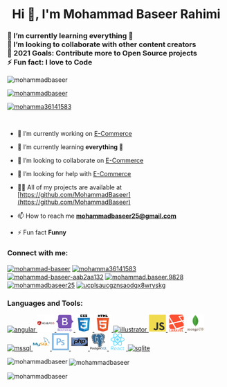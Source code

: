 <h1 align="center">Hi 👋, I'm Mohammad Baseer Rahimi</h1>
<h3>
🌱 I’m currently learning everything 🤣  <br>
👯 I’m looking to collaborate with other content creators  <br>
🥅 2021 Goals: Contribute more to Open Source projects  <br>
⚡ Fun fact: I love to Code</h3>

<p align="left"> <img src="https://komarev.com/ghpvc/?username=mohammadbaseer&label=Profile%20views&color=0e75b6&style=flat" alt="mohammadbaseer" /> </p>

<p align="left"> <a href="https://github.com/ryo-ma/github-profile-trophy"><img src="https://github-profile-trophy.vercel.app/?username=mohammadbaseer" alt="mohammadbaseer" /></a> </p>

<p align="left"> <a href="https://twitter.com/mohamma36141583" target="blank"><img src="https://img.shields.io/twitter/follow/mohamma36141583?logo=twitter&style=for-the-badge" alt="mohamma36141583" /></a> </p><br>

- 🔭 I’m currently working on <a href="http://www.virabarez.com">E-Commerce</a><br>

- 🌱 I’m currently learning **everything 🤣**<br>

- 👯 I’m looking to collaborate on <a href="http://www.virabarez.com">E-Commerce</a><br>

- 🤝 I’m looking for help with <a href="http://www.virabarez.com">E-Commerce</a><br>

- 👨‍💻 All of my projects are available at [https://github.com/MohammadBaseer](https://github.com/MohammadBaseer)<br>

<!-- - 📝 I regularly write articles on [xyz.com](xyz.com)<br> -->

- 📫 How to reach me **mohammadbaseer25@gmail.com** <br>

<!-- - 📄 Know about my experiences [xyz.com](xyz.com)<br> -->

- ⚡ Fun fact **Funny**<br>

<h3 align="left">Connect with me:</h3>
<p align="left">
<a href="https://codepen.io/mohammad-baseer" target="blank"><img align="center" src="https://raw.githubusercontent.com/rahuldkjain/github-profile-readme-generator/master/src/images/icons/Social/codepen.svg" alt="mohammad-baseer" height="30" width="40" /></a>
<a href="https://twitter.com/mohamma36141583" target="blank"><img align="center" src="https://raw.githubusercontent.com/rahuldkjain/github-profile-readme-generator/master/src/images/icons/Social/twitter.svg" alt="mohamma36141583" height="30" width="40" /></a>
<a href="https://linkedin.com/in/mohammad-baseer-aab2aa132" target="blank"><img align="center" src="https://raw.githubusercontent.com/rahuldkjain/github-profile-readme-generator/master/src/images/icons/Social/linked-in-alt.svg" alt="mohammad-baseer-aab2aa132" height="30" width="40" /></a>
<a href="https://fb.com/mohammad.baseer.9828" target="blank"><img align="center" src="https://raw.githubusercontent.com/rahuldkjain/github-profile-readme-generator/master/src/images/icons/Social/facebook.svg" alt="mohammad.baseer.9828" height="30" width="40" /></a>
<a href="https://instagram.com/mohammadbaseer25" target="blank"><img align="center" src="https://raw.githubusercontent.com/rahuldkjain/github-profile-readme-generator/master/src/images/icons/Social/instagram.svg" alt="mohammadbaseer25" height="30" width="40" /></a>
<a href="https://www.youtube.com/c/ucplsaucgznsaodqx8wryskg" target="blank"><img align="center" src="https://raw.githubusercontent.com/rahuldkjain/github-profile-readme-generator/master/src/images/icons/Social/youtube.svg" alt="ucplsaucgznsaodqx8wryskg" height="30" width="40" /></a>
</p>

<h3 align="left">Languages and Tools:</h3>
<p align="left"> <a href="https://angular.io" target="_blank" rel="noreferrer"> <img src="https://angular.io/assets/images/logos/angular/angular.svg" alt="angular" width="40" height="40"/> </a> <a href="https://angular.io" target="_blank" rel="noreferrer"> <img src="https://raw.githubusercontent.com/devicons/devicon/master/icons/angularjs/angularjs-original-wordmark.svg" alt="angularjs" width="40" height="40"/> </a> <a href="https://getbootstrap.com" target="_blank" rel="noreferrer"> <img src="https://raw.githubusercontent.com/devicons/devicon/master/icons/bootstrap/bootstrap-plain-wordmark.svg" alt="bootstrap" width="40" height="40"/> </a> <a href="https://www.w3schools.com/css/" target="_blank" rel="noreferrer"> <img src="https://raw.githubusercontent.com/devicons/devicon/master/icons/css3/css3-original-wordmark.svg" alt="css3" width="40" height="40"/> </a> <a href="https://www.w3.org/html/" target="_blank" rel="noreferrer"> <img src="https://raw.githubusercontent.com/devicons/devicon/master/icons/html5/html5-original-wordmark.svg" alt="html5" width="40" height="40"/> </a> <a href="https://www.adobe.com/in/products/illustrator.html" target="_blank" rel="noreferrer"> <img src="https://www.vectorlogo.zone/logos/adobe_illustrator/adobe_illustrator-icon.svg" alt="illustrator" width="40" height="40"/> </a> <a href="https://developer.mozilla.org/en-US/docs/Web/JavaScript" target="_blank" rel="noreferrer"> <img src="https://raw.githubusercontent.com/devicons/devicon/master/icons/javascript/javascript-original.svg" alt="javascript" width="40" height="40"/> </a> <a href="https://laravel.com/" target="_blank" rel="noreferrer"> <img src="https://raw.githubusercontent.com/devicons/devicon/master/icons/laravel/laravel-plain-wordmark.svg" alt="laravel" width="40" height="40"/> </a> <a href="https://www.mongodb.com/" target="_blank" rel="noreferrer"> <img src="https://raw.githubusercontent.com/devicons/devicon/master/icons/mongodb/mongodb-original-wordmark.svg" alt="mongodb" width="40" height="40"/> </a> <a href="https://www.microsoft.com/en-us/sql-server" target="_blank" rel="noreferrer"> <img src="https://www.svgrepo.com/show/303229/microsoft-sql-server-logo.svg" alt="mssql" width="40" height="40"/> </a> <a href="https://www.mysql.com/" target="_blank" rel="noreferrer"> <img src="https://raw.githubusercontent.com/devicons/devicon/master/icons/mysql/mysql-original-wordmark.svg" alt="mysql" width="40" height="40"/> </a> <a href="https://www.photoshop.com/en" target="_blank" rel="noreferrer"> <img src="https://raw.githubusercontent.com/devicons/devicon/master/icons/photoshop/photoshop-line.svg" alt="photoshop" width="40" height="40"/> </a> <a href="https://www.php.net" target="_blank" rel="noreferrer"> <img src="https://raw.githubusercontent.com/devicons/devicon/master/icons/php/php-original.svg" alt="php" width="40" height="40"/> </a> <a href="https://www.postgresql.org" target="_blank" rel="noreferrer"> <img src="https://raw.githubusercontent.com/devicons/devicon/master/icons/postgresql/postgresql-original-wordmark.svg" alt="postgresql" width="40" height="40"/> </a> <a href="https://reactjs.org/" target="_blank" rel="noreferrer"> <img src="https://raw.githubusercontent.com/devicons/devicon/master/icons/react/react-original-wordmark.svg" alt="react" width="40" height="40"/> </a> <a href="https://www.sqlite.org/" target="_blank" rel="noreferrer"> <img src="https://www.vectorlogo.zone/logos/sqlite/sqlite-icon.svg" alt="sqlite" width="40" height="40"/> </a> </p>

<p><img align="left" src="https://github-readme-stats.vercel.app/api/top-langs?username=mohammadbaseer&show_icons=true&locale=en&layout=compact" alt="mohammadbaseer" /></p>

<p>&nbsp;<img align="center" src="https://github-readme-stats.vercel.app/api?username=mohammadbaseer&show_icons=true&locale=en" alt="mohammadbaseer" /></p>

<p><img align="center" src="https://github-readme-streak-stats.herokuapp.com/?user=mohammadbaseer&" alt="mohammadbaseer" /></p>

